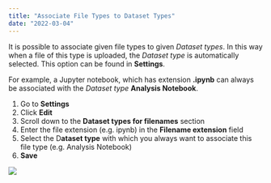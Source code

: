 ```yaml
---
title: "Associate File Types to Dataset Types"
date: "2022-03-04"
---
```


  
It is possible to associate given file types to given _Dataset_ _types_. In this way when a file of this type is uploaded, the _Dataset_ _type_ is automatically selected. This option can be found in **Settings**.

For example, a Jupyter notebook, which has extension **.ipynb** can always be associated with the _Dataset_ _type_ **Analysis Notebook**.

1. Go to **Settings**
2. Click **Edit**
3. Scroll down to the **Dataset types for filenames** section
4. Enter the file extension (e.g. ipynb) in the **Filename extension** field
5. Select the D**ataset type** with which you always want to associate this file type (e.g. Analysis Notebook)
6. **Save**

![](https://openbis.ch/wp-content/uploads/2020/02/Screenshot-2020-02-26-at-10.24.58-1024x338.png)
